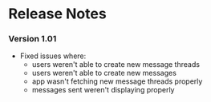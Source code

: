 #  Release Notes

### Version 1.01

* Fixed issues where:
    - users weren't able to create new message threads
    - users weren't able to create new messages
    - app wasn't fetching new message threads properly
    - messages sent weren't displaying properly
    
